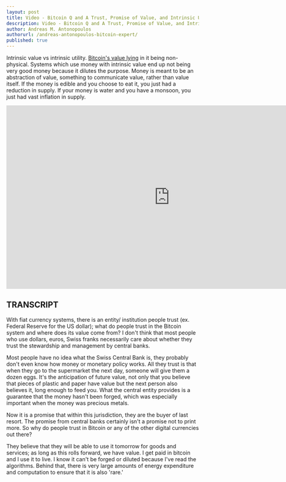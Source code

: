```yaml
---
layout: post
title: Video - Bitcoin Q and A Trust, Promise of Value, and Intrinsic Utility
description: Video - Bitcoin Q and A Trust, Promise of Value, and Intrinsic Utility
author: Andreas M. Antonopoulos
authorurl: /andreas-antonopoulos-bitcoin-expert/
published: true
---
```


<p>Intrinsic value vs intrinsic utility. <a href="/video-bitcoin-q-and-a-price-premiums-and-arbitrage/">Bitcoin's value lying</a> in it being non-physical. Systems which use money with intrinsic value end up not being very good money because it dilutes the purpose. Money is meant to be an abstraction of value, something to communicate value, rather than value itself. If the money is edible and you choose to eat it, you just had a reduction in supply. If your money is water and you have a monsoon, you just had vast inflation in supply.</p>

<center><iframe width="854" height="480" src="https://www.youtube.com/embed/Cxc9ybot9oM?list=PLPQwGV1aLnTsHvzevl9BAUlfsfwFfU7aP" frameborder="0" allowfullscreen></iframe></center>

<h2>TRANSCRIPT</h2>

With fiat currency systems, there is an entity/ institution people trust (ex. Federal Reserve for the US dollar); what do people trust in the Bitcoin system and where does its value come from? I don't think that most people who use dollars, euros, Swiss franks necessarily care about whether they trust the stewardship and management by central banks. 

Most people have no idea what the Swiss Central Bank is, they probably don't even know how money or monetary policy works. All they trust is that when they go to the supermarket the next day, someone will give them a dozen eggs. It's the anticipation of future value, not only that you believe that pieces of plastic and paper have value but the next person also believes it, long enough to feed you. What the central entity provides is a guarantee that the money hasn't been forged, which was especially important when the money was precious metals. 

Now it is a promise that within this jurisdiction, they are the buyer of last resort. The promise from central banks certainly isn't a promise not to print more. So why do people trust in Bitcoin or any of the other digital currencies out there? 

They believe that they will be able to use it tomorrow for goods and services; as long as this rolls forward, we have value. I get paid in bitcoin and I use it to live. I know it can't be forged or diluted because I've read the algorithms. Behind that, there is very large amounts of energy expenditure and computation to ensure that it is also 'rare.'
